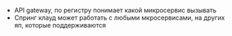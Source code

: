 - API gateway, по регистру понимает какой микросервис вызывать
- Спринг клауд может работать с любыми мкросервисами, на других яп, которые поддерживаются
